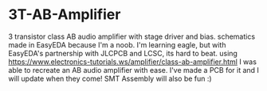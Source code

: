 # 3T-AB-Amplifier
3 transistor class AB audio amplifier with stage driver and bias.
schematics made in EasyEDA because I'm a noob. I'm learning eagle,
but with EasyEDA's partnership with JLCPCB and LCSC, its hard to beat.
using https://www.electronics-tutorials.ws/amplifier/class-ab-amplifier.html
I was able to recreate an AB audio amplifier with ease. I've made a PCB for it and I will update when they come!
SMT Assembly will also be fun :)
